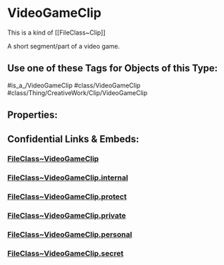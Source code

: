 ﻿---
limit: 9
mapWithTag: true
excludes: 
icon: link-2
version: "2.0"
tagNames:
  - class/VideoGameClip
  - class/Thing/CreativeWork/Clip/VideoGameClip
  - is_a_/VideoGameClip
  - schema-org/VideoGameClip
tags:
  - class/FileClass
  - class/VideoGameClip
  - is_a_/VideoGameClip
  - class/Thing/CreativeWork/Clip/VideoGameClip
extends: FileClass~Thing/FileClass~CreativeWork/FileClass~Clip
fields: []
---

# VideoGameClip
This is a kind of [[FileClass~Clip]]

A short segment/part of a video game.


## Use one of these Tags for Objects of this Type:

#is_a_/VideoGameClip
#class/VideoGameClip
#class/Thing/CreativeWork/Clip/VideoGameClip

## Properties:



## Confidential Links & Embeds: 

### [FileClass~VideoGameClip](/_public/fileClass/FileClass~Thing/FileClass~CreativeWork/FileClass~Clip/FileClass~VideoGameClip.md) 

### [FileClass~VideoGameClip.internal](/_internal/fileClass/FileClass~Thing/FileClass~CreativeWork/FileClass~Clip/FileClass~VideoGameClip.internal.md) 

### [FileClass~VideoGameClip.protect](/_protect/fileClass/FileClass~Thing/FileClass~CreativeWork/FileClass~Clip/FileClass~VideoGameClip.protect.md) 

### [FileClass~VideoGameClip.private](/_private/fileClass/FileClass~Thing/FileClass~CreativeWork/FileClass~Clip/FileClass~VideoGameClip.private.md) 

### [FileClass~VideoGameClip.personal](/_personal/fileClass/FileClass~Thing/FileClass~CreativeWork/FileClass~Clip/FileClass~VideoGameClip.personal.md) 

### [FileClass~VideoGameClip.secret](/_secret/fileClass/FileClass~Thing/FileClass~CreativeWork/FileClass~Clip/FileClass~VideoGameClip.secret.md) 
